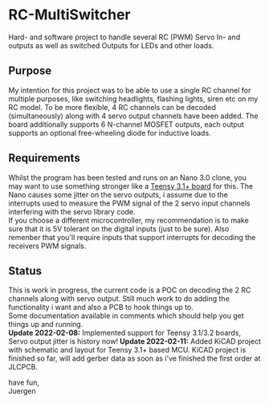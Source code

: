 # RC-MultiSwitcher
Hard- and software project to handle several RC (PWM) Servo In- and outputs as well as switched Outputs for LEDs and other loads.

## Purpose
My intention for this project was to be able to use a single RC channel for multiple purposes, like switching headlights, flashing lights, siren etc on my RC model. To be more flexible, 4 RC channels can be decoded (simultaneously) along with 4 servo output channels have been added. The board additionally supports 6 N-channel MOSFET outputs, each output supports an optional free-wheeling diode for inductive loads.

## Requirements
Whilst the program has been tested and runs on an Nano 3.0 clone, you may want to use something stronger like a [Teensy 3.1+ board](https://www.pjrc.com/teensy/teensy31.html) for this. The Nano causes some jitter on the servo outputs, i assume due to the interrupts used to measure the PWM signal of the 2 servo input channels interfering with the servo library code.  
If you choose a different microcontroller, my recommendation is to make sure that it is 5V tolerant on the digital inputs (just to be sure). Also remenber that you'll require inputs that support interrupts for decoding the receivers PWM signals.

## Status
This is work in progress, the current code is a POC on decoding the 2 RC channels along with servo output. Still much work to do adding the functionality i want and also a PCB to hook things up to.  
Some documentation available in comments which should help you get things up and running.  
**Update 2022-02-08:** Implemented support for Teensy 3.1/3.2 boards, Servo output jitter is history now!
**Update 2022-02-11:** Added KiCAD project with schematic and layout for Teensy 3.1+ based MCU. KiCAD project is finished so far, will add gerber data as soon as i've finished the first order at JLCPCB.
  
  
have fun,  
Juergen